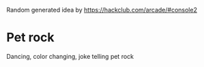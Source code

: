 Random generated idea by https://hackclub.com/arcade/#console2

# Pet rock
Dancing, color changing, joke telling pet rock
